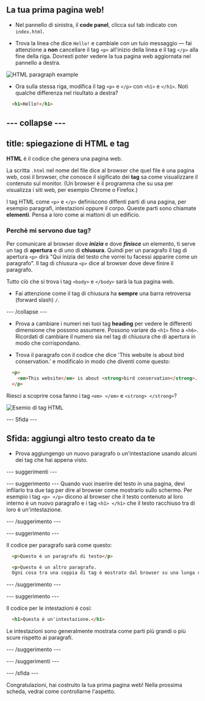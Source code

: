 ## La tua prima pagina web!

- Nel pannello di sinistra, il **code panel**, clicca sul tab indicato con `index.html`.

- Trova la linea che dice `Hello!` e cambiale con un tuio messaggio — fai attenzione a **non** cancellare il tag `<p>` all'inizio della linea e il tag `</p>` alla fine della riga. Dovresti poter vedere la tua pagina web aggiornata nel pannello a destra. 

![HTML paragraph example](images/egFirstHtmlCode.png)

- Ora sulla stessa riga, modifica il tag `<p>` e `</p>` con `<h1>` e `</h1>`. Noti qualche differenza nel risultato a destra?

```html
  <h1>Hello!</h1>
```

--- collapse ---
---
title: spiegazione di HTML e tag
---
**HTML** è il codice che genera una pagina web.

La scritta `.html` nel nome del file dice al browser che quel file è una pagina web, così il browser, che conosce il sigificato dei **tag** sa come visualizzare il contenuto sul monitor. (Un browser è il programma che su usa per visualizza i siti web, per esempio Chrome o Firefox.)

I tag HTML come `<p>` e `</p>` definiscono diffenti parti di una pagina, per esempio paragrafi, intestazioni oppure il corpo. Queste parti sono chiamate **elementi**. Pensa a loro come ai mattoni di un edificio.

### Perchè mi servono due tag? 
Per comunicare al browser dove ***inizia*** e dove ***finisce*** un elemento, ti serve un tag di **apertura** e di uno di **chiusura**. Quindi per un paragrafo il tag di apertura `<p>` dirà "Qui inizia del testo che vorrei tu facessi apparire come un paragrafo". Il tag di chiusura `<p>` dice al browser dove deve finire il paragrafo.

Tutto ciò che si trova i tag `<body>` e `</body>` sarà la tua pagina web. 

- Fai attenzione come il tag di chiusura ha **sempre** una barra retroversa (forward slash) `/`.
  
--- /collapse ---

- Prova a cambiare i numeri nei tuoi tag  **heading** per vedere le differenti dimensione che possono assumere. Possono variare da `<h1>` fino a `<h6>`. Ricordati di cambiare il numero sia nel tag di chiusura che di apertura in modo che corrispondano.

- Trova il paragrafo con il codice che dice 'This website is about bird conservation.' e modificalo in modo che diventi come questo:

```html
  <p>
    <em>This website</em> is about <strong>bird conservation</strong>. 
  </p>
```

Riesci a scoprire cosa fanno i tag `<em> </em>` e `<strong> </strong>`?

![Esemio di tag HTML](images/egFirstTags.png)

--- Sfida ---
## Sfida: aggiungi altro testo creato da te

- Prova aggiungengo un nuovo paragrafo o un'intestazione usando alcuni dei tag che hai appena visto.

--- suggerimenti ---

--- suggerimento ---
Quando vuoi inserire del testo in una pagina, devi infilarlo tra due tag per dire al browser come mostrarlo sullo schermo.
Per esempio i tag `<p> </p>` dicono al browser che il testo contenuto al loro interno è un nuovo paragrafo e i tag `<h1> </h1>` che il testo racchiuso tra di loro è un'intestazione.

--- /suggerimento ---

--- suggerimento ---

Il codice per paragrafo sarà come questo:

```html
  <p>Questo è un paragrafo di testo</p>

  <p>Questo è un altro paragrafo.
  Ogni cosa tra una coppia di tag è mostrato dal browser su una lunga riga della pagina dal browser.</p>
```

--- /suggerimento ---


--- suggerimento ---

Il codice per le intestazioni è così:

```html
  <h1>Questa è un'intestazione.</h1>
```
Le intestazioni sono generalmente mostrata come parti più grandi o più scure rispetto ai paragrafi.

--- /suggerimento ---

--- /suggerimenti ---

--- /sfida ---

Congratulazioni, hai costruito la tua prima pagina web! Nella prossima scheda, vedrai come controllarne l'aspetto.
